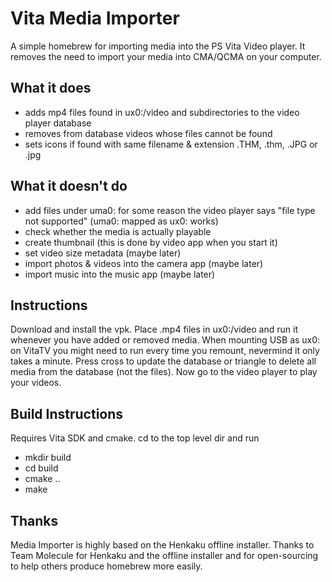 # Vita Media Importer
A simple homebrew for importing media into the PS Vita Video player. It removes the need to import your media into CMA/QCMA on your computer.

## What it does
* adds mp4 files found in ux0:/video and subdirectories to the video player database
* removes from database videos whose files cannot be found
* sets icons if found with same filename & extension .THM, .thm, .JPG or .jpg

## What it doesn't do
* add files under uma0: for some reason the video player says "file type not supported" (uma0: mapped as ux0: works)
* check whether the media is actually playable
* create thumbnail (this is done by video app when you start it)
* set video size metadata (maybe later)
* import photos & videos into the camera app (maybe later)
* import music into the music app (maybe later)

## Instructions
Download and install the vpk. Place .mp4 files in ux0:/video and run it whenever you have added or removed media. When mounting USB as ux0: on VitaTV you might need to run every time you remount, nevermind it only takes a minute. Press cross to update the database or triangle to delete all media from the database (not the files). Now go to the video player to play your videos.

## Build Instructions
Requires Vita SDK and cmake. cd to the top level dir and run

* mkdir build
* cd build
* cmake ..
* make

## Thanks
Media Importer is highly based on the Henkaku offline installer. Thanks to Team Molecule for Henkaku and the offline installer and for open-sourcing to help others produce homebrew more easily.
